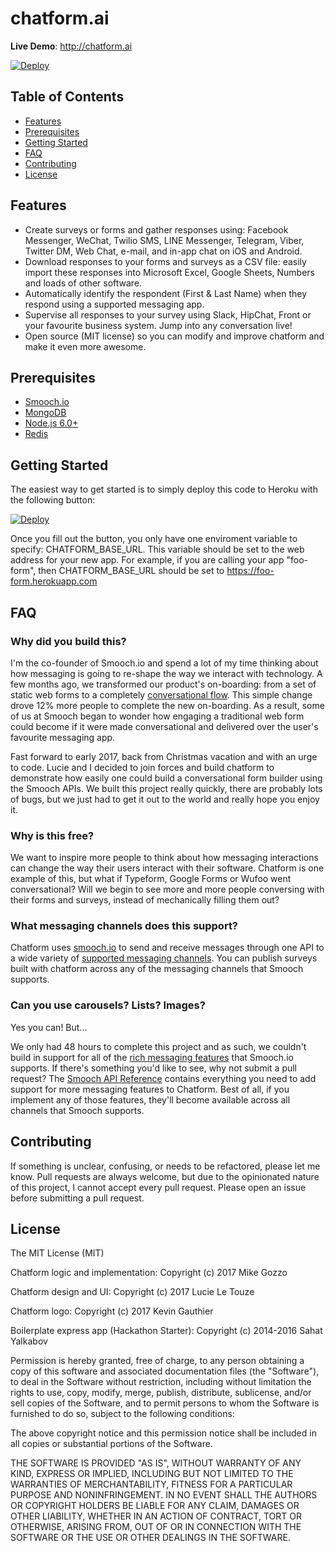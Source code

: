 chatform.ai
=======================

**Live Demo**: http://chatform.ai

[![Deploy](https://www.herokucdn.com/deploy/button.svg)](https://heroku.com/deploy)


Table of Contents
-----------------

- [Features](#features)
- [Prerequisites](#prerequisites)
- [Getting Started](#getting-started)
- [FAQ](#faq)
- [Contributing](#contributing)
- [License](#license)

Features
--------

- Create surveys or forms and gather responses using: Facebook Messenger, WeChat, Twilio SMS, LINE Messenger, Telegram, Viber, Twitter DM, Web Chat, e-mail, and in-app chat on iOS and Android.
- Download responses to your forms and surveys as a CSV file: easily import these responses into Microsoft Excel, Google Sheets, Numbers and loads of other software.
- Automatically identify the respondent (First & Last Name) when they respond using a supported messaging app.
- Supervise all responses to your survey using Slack, HipChat, Front or your favourite business system. Jump into any conversation live!
- Open source (MIT license) so you can modify and improve chatform and make it even more awesome.

Prerequisites
-------------

- [Smooch.io](https://smooch.io)
- [MongoDB](https://www.mongodb.org/downloads)
- [Node.js 6.0+](http://nodejs.org)
- [Redis](http://redis.org)

Getting Started
---------------

The easiest way to get started is to simply deploy this code to Heroku with the following button:

[![Deploy](https://www.herokucdn.com/deploy/button.svg)](https://heroku.com/deploy)

Once you fill out the button, you only have one enviroment variable to specify: CHATFORM_BASE_URL. This variable should be set to the web address for your new app. For example, if you are calling your app "foo-form", then CHATFORM_BASE_URL should be set to https://foo-form.herokuapp.com

FAQ
---

### Why did you build this?

I'm the co-founder of Smooch.io and spend a lot of my time thinking about how messaging is going to re-shape the way we interact with technology. A few months ago, we transformed our product's on-boarding: from a set of static web forms to a completely [conversational flow](http://blog.smooch.io/our-newest-hire-is-a-bot/). This simple change drove 12% more people to complete the new on-boarding. As a result, some of us at Smooch began to wonder how engaging a traditional web form could become if it were made conversational and delivered over the user's favourite messaging app.

Fast forward to early 2017, back from Christmas vacation and with an urge to code. Lucie and I decided to join forces and build chatform to demonstrate how easily one could build a conversational form builder using the Smooch APIs. We built this project really quickly, there are probably lots of bugs, but we just had to get it out to the world and really hope you enjoy it.

### Why is this free?

We want to inspire more people to think about how messaging interactions can change the way their users interact with their software. Chatform is one example of this, but what if Typeform, Google Forms or Wufoo went conversational? Will we begin to see more and more people conversing with their forms and surveys, instead of mechanically filling them out?

### What messaging channels does this support?

Chatform uses [smooch.io](https://smooch.io) to send and receive messages through one API to a wide variety of [supported messaging channels](https://app.smooch.io/integrations/categories/customer-channels). You can publish surveys built with chatform across any of the messaging channels that Smooch supports.

### Can you use carousels? Lists? Images?

Yes you can! But...

We only had 48 hours to complete this project and as such, we couldn't build in support for all of the [rich messaging features](https://smooch.io/rich-messaging/) that Smooch.io supports. If there's something you'd like to see, why not submit a pull request? The [Smooch API Reference](http://docs.smooch.io/rest) contains everything you need to add support for more messaging features to Chatform. Best of all, if you implement any of those features, they'll become available across all channels that Smooch supports.

Contributing
------------

If something is unclear, confusing, or needs to be refactored, please let me know.
Pull requests are always welcome, but due to the opinionated nature of this
project, I cannot accept every pull request. Please open an issue before
submitting a pull request.

License
-------

The MIT License (MIT)

Chatform logic and implementation:
Copyright (c) 2017 Mike Gozzo

Chatform design and UI:
Copyright (c) 2017 Lucie Le Touze

Chatform logo:
Copyright (c) 2017 Kevin Gauthier

Boilerplate express app (Hackathon Starter):
Copyright (c) 2014-2016 Sahat Yalkabov

Permission is hereby granted, free of charge, to any person obtaining a copy of this software and associated documentation files (the "Software"), to deal in the Software without restriction, including without limitation the rights to use, copy, modify, merge, publish, distribute, sublicense, and/or sell copies of the Software, and to permit persons to whom the Software is furnished to do so, subject to the following conditions:

The above copyright notice and this permission notice shall be included in all copies or substantial portions of the Software.

THE SOFTWARE IS PROVIDED "AS IS", WITHOUT WARRANTY OF ANY KIND, EXPRESS OR IMPLIED, INCLUDING BUT NOT LIMITED TO THE WARRANTIES OF MERCHANTABILITY, FITNESS FOR A PARTICULAR PURPOSE AND NONINFRINGEMENT. IN NO EVENT SHALL THE AUTHORS OR COPYRIGHT HOLDERS BE LIABLE FOR ANY CLAIM, DAMAGES OR OTHER LIABILITY, WHETHER IN AN ACTION OF CONTRACT, TORT OR OTHERWISE, ARISING FROM, OUT OF OR IN CONNECTION WITH THE SOFTWARE OR THE USE OR OTHER DEALINGS IN THE SOFTWARE.
